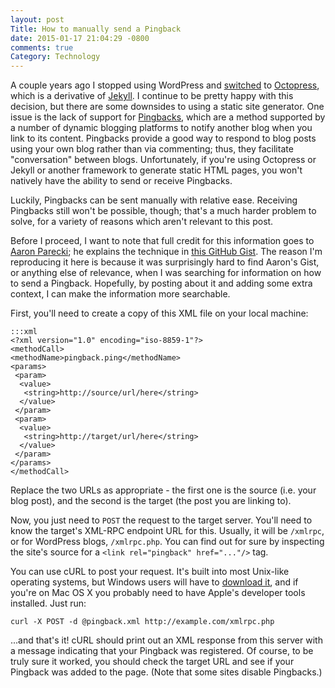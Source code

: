 ```yaml
---
layout: post
Title: How to manually send a Pingback
date: 2015-01-17 21:04:29 -0800
comments: true
Category: Technology
---
```


A couple years ago I stopped using WordPress and
[switched](http://blog.mlindgren.ca/entry/2012/09/23/switching-to-octopress/)
to [Octopress](http://octopress.org/), which is a derivative of
[Jekyll](http://jekyllrb.com/). I continue to be pretty happy with this
decision, but there are some downsides to using a static site generator. One
issue is the lack of support for
[Pingbacks](http://en.wikipedia.org/wiki/Pingback), which are a method supported
by a number of dynamic blogging platforms to notify another blog when you link
to its content. Pingbacks provide a good way to respond to blog posts using
your own blog rather than via commenting; thus, they facilitate "conversation"
between blogs. Unfortunately, if you're using Octopress or Jekyll or another
framework to generate static HTML pages, you won't natively have the ability to
send or receive Pingbacks.

Luckily, Pingbacks can be sent manually with relative ease. Receiving Pingbacks
still won't be possible, though; that's a much harder problem to solve, for a
variety of reasons which aren't relevant to this post.

Before I proceed, I want to note that full credit for this information goes to
[Aaron Parecki](http://aaronparecki.com/); he explains the technique in
[this GitHub Gist](https://gist.github.com/aaronpk/5744879). The reason I'm
reproducing it here is because it was surprisingly hard to find Aaron's Gist,
or anything else of relevance, when I was searching for information on how to
send a Pingback. Hopefully, by posting about it and adding some extra context, I
can make the information more searchable.

First, you'll need to create a copy of this XML file on your local machine:

    :::xml
    <?xml version="1.0" encoding="iso-8859-1"?>
    <methodCall>
    <methodName>pingback.ping</methodName>
    <params>
     <param>
      <value>
       <string>http://source/url/here</string>
      </value>
     </param>
     <param>
      <value>
       <string>http://target/url/here</string>
      </value>
     </param>
    </params>
    </methodCall>

Replace the two URLs as appropriate - the first one is the source (i.e. your
blog post), and the second is the target (the post you are linking to).

Now, you just need to `POST` the request to the target server. You'll need to
know the target's XML-RPC endpoint URL for this.  Usually, it will be `/xmlrpc`,
or for WordPress blogs, `/xmlrpc.php`. You can find out for sure by inspecting
the site's source for a `<link rel="pingback" href="..."/>` tag.

You can use cURL to post your request. It's built into most Unix-like operating
systems, but Windows users will have to
[download it](http://curl.haxx.se/dlwiz/?type=bin&os=Win32&flav=-&ver=2000%2FXP),
and if you're on Mac OS X you probably need to have Apple's developer tools
installed.  Just run:

    curl -X POST -d @pingback.xml http://example.com/xmlrpc.php

...and that's it! cURL should print out an XML response from this server with a
message indicating that your Pingback was registered. Of course, to be truly
sure it worked, you should check the target URL and see if your Pingback was
added to the page. (Note that some sites disable Pingbacks.)
